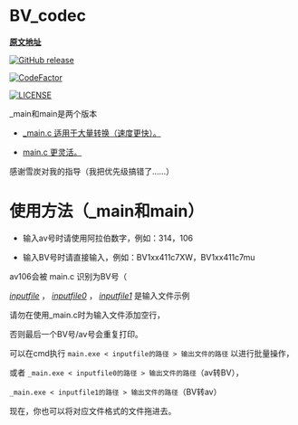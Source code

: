 # BV_codec

__[原文地址](https://www.zhihu.com/question/381784377/answer/1099438784)__

[![GitHub release](https://img.shields.io/github/release/poly000/bv-api-c.svg)](https://github.com/poly000/bv-api-c/releases)

[![CodeFactor](https://www.codefactor.io/repository/github/poly000/bv-api-c/badge)](https://www.codefactor.io/repository/github/poly000/bv_codec)

[![LICENSE](https://img.shields.io/github/license/poly000/bv-api-c.svg)](LICENSE)

\_main和main是两个版本

* [\_main.c 适用于大量转换（速度更快）。](_main.c)

* [main.c 更灵活。](main.c)

感谢雪炭对我的指导（我把优先级搞错了……）

# 使用方法（\_main和main）

* 输入av号时请使用阿拉伯数字，例如：314，106

* 输入BV号时请直接输入，例如：BV1xx411c7XW，BV1xx411c7mu



av106会被 main.c 识别为BV号（

_[inputfile](example/inputfile)_ ， _[inputfile0](example/inputfile0)_ ， _[inputfile1](example/inputfile1)_ 是输入文件示例

请勿在使用\_main.c时为输入文件添加空行，

否则最后一个BV号/av号会重复打印。

可以在cmd执行 ```main.exe < inputfile的路径 > 输出文件的路径``` 以进行批量操作，

或者 ```_main.exe < inputfile0的路径 > 输出文件的路径```（av转BV），

```_main.exe < inputfile1的路径 > 输出文件的路径```（BV转av）

现在，你也可以将对应文件格式的文件拖进去。
